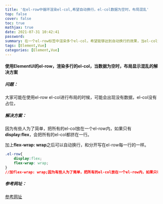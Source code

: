 ```yaml
---
title: '在el-row中循环渲染el-col,希望自动换行，el-col数据为空时，布局混乱'
top: false
cover: false
toc: true
mathjax: true
date: 2021-07-31 10:42:41
password:
summary: 在一个el-row标签中渲染多个el-col，希望能够达到自动换行的效果，当el-col没有数据时，布局会变得混乱.
tags: [Element,Vue]
categories: [Element,Vue]
---
```


#### 使用ElementUI的el-row，渲染多行的el-col，当数据为空时，布局显示混乱的解决方案

##### 问题：

大家可能在使用el-row el-col进行布局的时候，可能会出现没有数据，el-col没有占位，

##### 解决方案：

因为有些人为了简单，把所有的el-col放在一个el-row内，如果只有**display:flex**，会把所有的el-col都挤在一行。

加上**flex-wrap: wrap**之后可以自动换行，和分开写在el-row每一行的一样。

```css
.el-row{
    display:flex;
    flex-wrap: wrap;
}
//加flex-wrap: wrap;因为有些人为了简单，把所有的el-col放在一个el-row内，如果只有display:flex;会把所有的el-col都挤在一行。加上flex-wrap: wrap;之后可以自动换行，和分开写在el-row每一行的一样。
```

##### 参考网址：

[参考网址](https://www.freesion.com/article/80161191468/)